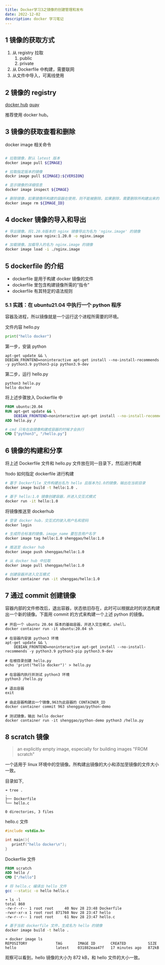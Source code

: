 ```yaml
---
title: Docker学习3之镜像的创建管理和发布
date: 2022-12-02
description: docker 学习笔记
---
```


## 1 镜像的获取方式

1. 从 registry 拉取
	1. public
	2. private
2. 从 Dockerfile 中构建，需要联网
3. 从文件中导入，可离线使用

## 2 镜像的 registry

[docker hub](https://hub.docker.com/)
[quay](https://quay.io)

推荐使用 docker hub。

## 3 镜像的获取查看和删除

docker image 相关命令

```bash

# 拉取镜像，默认 latest 版本
docker image pull ${IMAGE}

# 拉取指定版本的镜像
dockr image pull ${IMAGE}:${VERSION}

# 显示镜像的详细信息
docker image inspect ${IMAGE}

# 删除镜像，如果镜像所构建的容器在使用，则不能被删除。如果删除，需要删除所构建出来的容器。
docker image rm ${IMAGE_ID}
```
## 4 docker 镜像的导入和导出
```bash
# 导出镜像。将1.20.0版本的 nginx 镜像导出为名为 'nginx.image' 的镜像
docker image save nginx:1.20.0 -o nginx.image

# 加载镜像。加载导入的名为 nginx.image 的镜像
docker image load -i ./nginx.image
```

## 5 dockerfile 的介绍

- dockerfile 是用于构建 docker 镜像的文件
- dockerfile 里包含构建镜像所需的“指令”
- dockerfile 有其特定的语法规则

### 5.1 实践：在 ubuntu21.04 中执行一个 python 程序

容器及进程，所以镜像就是一个运行这个进程所需要的环境。

文件内容 hello.py

```python
print("hello docker")
```

第一步，安装 python 

```shell
apt-get update && \
DEBIAN_FRONTEND=noninteractive apt-get install --no-install-recommends -y python3.9 python3-pip python3.9-dev
```
第二步，运行 hello.py

```shell
python3 hello.py
hello docker
```

将上述步骤放入 Dockerfile 中
```dockerfile
FROM ubuntu:20.04
RUN apt-get update && \
    DEBIAN_FRONTEND=noninteractive apt-get install --no-install-recommends -y python3.9 python3-pip python3.9-dev
ADD hello.py /

# cmd 只有在由镜像构建成容器的时候才会执行
CMD ["python3", "/hello.py"]
```
## 6 镜像的构建和分享

将上述 Dockerfile 文件和 hello.py 文件放在同一目录下，然后进行构建

!todo 如何指定 dockerfile 进行构建

```bash
# 基于 Dockerfile 文件构建出名为 hello 且版本为1.0的镜像，输出在当前目录
docker image build -t hello:1.0 .

# 基于 hello:1.0 镜像创建容器，并进入交互式模式
docker run -it hello:1.0
```

将镜像推送至 dockerhub 

```bash
# 登录 docker hub，交互式的驶入用户名和密码
docker login

# 生成符合标准的镜像。image_name 要包含用户名字
docker image tag hello:1.0 shenggao/hello:1.0

# 推送至 docker hub
docker image push shenggao/hello:1.0

# 从 docker hub 中拉取
docker image pull shenggao/hello:1.0

# 创建容器并进入交互模式
docker container run -it shenggao/hello:1.0
```

## 7 通过 commit 创建镜像

容器内部的文件修改后，退出容器，状态依旧存在，此时可以根据此时的状态构建出一个新的镜像。下面用 commit 的方式来构建一个上述 python 的镜像。

```shell
# 开启一个 ubuntu 20.04 版本的基础容器，并进入交互模式，shell。
docker container run -it ubuntu:20.04 sh

# 在容器内安装 python3 环境
apt-get update && \
    DEBIAN_FRONTEND=noninteractive apt-get install --no-install-recommends -y python3.9 python3-pip python3.9-dev

# 在根目录创建 hello.py
echo 'print("hello docker")' > hello.py

# 在容器内执行并测试 python3 环境
python3 /hello.py

# 退出容器
exit

# 由此容器构建出一个镜像,963为此容器的 CONTAINER_ID
docker container commit 963 shenggao/python-demo

# 测试镜像，输出 hello docker
docker container run -it shenggao/python-demo python3 /hello.py
```
## 8 scratch 镜像

> an explicitly empty image, especially for building images "FROM scratch"

一个适用于 linux 环境中的空镜像。所构建出镜像的大小和添加至镜像的文件大小一致。

目录如下,

```log
➜ tree .
.
├── Dockerfile
└── hello.c

0 directories, 3 files
```

hello.c 文件
```c
#include <stdio.h>

int main(){
   printf("hello docker\n");
}
```

Dockerfile 文件
```dockerfile
FROM scratch
ADD hello /
CMD ["/hello"]
```

```bash
# 将 hello.c 编译出 hello 文件
gcc --static -o hello hello.c
```

```log
➜ ls -l
total 860
-rw-r--r-- 1 root root     40 Nov 28 23:48 Dockerfile
-rwxr-xr-x 1 root root 871760 Nov 28 23:47 hello
-rw-r--r-- 1 root root     61 Nov 28 23:47 hello.c
```

```bash
# 基于当前 dockerfile 文件，生成名为 hello 的镜像
docker image build -t hello .
```

```log
➜ docker image ls
REPOSITORY             TAG       IMAGE ID       CREATED          SIZE
hello                  latest    031882eaa47f   17 minutes ago   872kB
```

观察可以看到，hello 镜像的大小为 872 kB，和 hello 文件的大小一致。